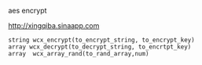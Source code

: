 aes encrypt

http://xingqiba.sinaapp.com

```
string wcx_encrypt(to_encrypt_string, to_encrypt_key)
array wcx_decrypt(to_decrypt_string, to_encrtpt_key)
array  wcx_array_rand(to_rand_array,num)
```
